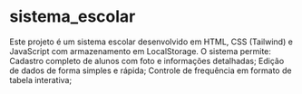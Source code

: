 # sistema_escolar
Este projeto é um sistema escolar desenvolvido em HTML, CSS (Tailwind) e JavaScript com armazenamento em LocalStorage. O sistema permite:  Cadastro completo de alunos com foto e informações detalhadas;  Edição de dados de forma simples e rápida;  Controle de frequência em formato de tabela interativa; 

